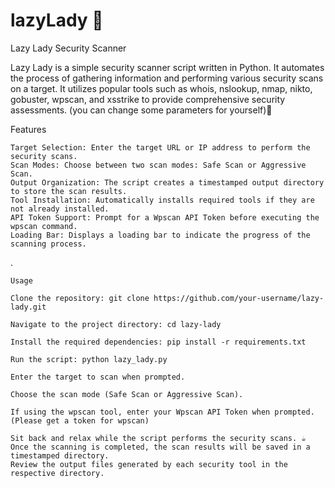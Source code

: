 # lazyLady 🍷

Lazy Lady Security Scanner 


Lazy Lady is a simple security scanner script written in Python. It automates the process of gathering information and performing various security scans on a target. It utilizes popular tools such as whois, nslookup, nmap, nikto, gobuster, wpscan, and xsstrike to provide comprehensive security assessments.
(you can change some parameters for yourself)👀

Features

    Target Selection: Enter the target URL or IP address to perform the security scans.
    Scan Modes: Choose between two scan modes: Safe Scan or Aggressive Scan.
    Output Organization: The script creates a timestamped output directory to store the scan results.
    Tool Installation: Automatically installs required tools if they are not already installed.
    API Token Support: Prompt for a Wpscan API Token before executing the wpscan command.
    Loading Bar: Displays a loading bar to indicate the progress of the scanning process.

.

    Usage

    Clone the repository: git clone https://github.com/your-username/lazy-lady.git
    
    Navigate to the project directory: cd lazy-lady
    
    Install the required dependencies: pip install -r requirements.txt
    
    Run the script: python lazy_lady.py
    
    Enter the target to scan when prompted.
    
    Choose the scan mode (Safe Scan or Aggressive Scan).
    
    If using the wpscan tool, enter your Wpscan API Token when prompted.(Please get a token for wpscan)
    
    Sit back and relax while the script performs the security scans. ☕
    Once the scanning is completed, the scan results will be saved in a timestamped directory.
    Review the output files generated by each security tool in the respective directory.
    




